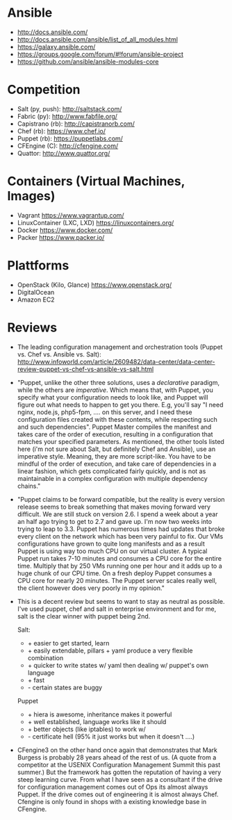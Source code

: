 
# Ansible

- http://docs.ansible.com/
- http://docs.ansible.com/ansible/list_of_all_modules.html
- https://galaxy.ansible.com/
- https://groups.google.com/forum/#!forum/ansible-project
- https://github.com/ansible/ansible-modules-core

# Competition

- Salt (py, push): http://saltstack.com/
- Fabric (py): http://www.fabfile.org/
- Capistrano (rb): http://capistranorb.com/
- Chef (rb): https://www.chef.io/
- Puppet (rb): https://puppetlabs.com/
- CFEngine (C): http://cfengine.com/
- Quattor: http://www.quattor.org/

# Containers (Virtual Machines, Images)

- Vagrant https://www.vagrantup.com/
- LinuxContainer (LXC, LXD) https://linuxcontainers.org/
- Docker https://www.docker.com/
- Packer https://www.packer.io/

# Plattforms

- OpenStack (Kilo, Glance) https://www.openstack.org/
- DigitalOcean
- Amazon EC2

# Reviews

- The leading configuration management and orchestration tools (Puppet vs. Chef vs. Ansible vs. Salt): http://www.infoworld.com/article/2609482/data-center/data-center-review-puppet-vs-chef-vs-ansible-vs-salt.html
- "Puppet, unlike the other three solutions, uses a *declarative* paradigm, while the others are *imperative*. Which means that, with Puppet, you specify what your configuration needs to look like, and Puppet will figure out what needs to happen to get you there. E.g, you'll say "I need nginx, node.js, php5-fpm, .... on this server, and I need these configuration files created with these contents, while respecting such and such dependencies". Puppet Master compiles the manifest and takes care of the order of execution, resulting in a configuration that matches your specified parameters. 
As mentioned, the other tools listed here (i'm not sure about Salt, but definitely Chef and Ansible), use an imperative style. Meaning, they are more script-like. You have to be mindful of the order of execution, and take care of dependencies in a linear fashion, which gets complicated fairly quickly, and is not as maintainable in a complex configuration with multiple dependency chains."
- "Puppet claims to be forward compatible, but the reality is every version release seems to break something that makes moving forward very difficult. We are still stuck on version 2.6. I spend a week about a year an half ago trying to get to 2.7 and gave up. I'm now two weeks into trying to leap to 3.3. Puppet has numerous times had updates that broke every client on the network which has been very painful to fix. Our VMs configurations have grown to quite long manifests and as a result Puppet is using way too much CPU on our virtual cluster. A typical Puppet run takes 7-10 minutes and consumes a CPU core for the entire time. Multiply that by 250 VMs running one per hour and it adds up to a huge chunk of our CPU time. On a fresh deploy Puppet consumes a CPU core for nearly 20 minutes. The Puppet server scales really well, the client however does very poorly in my opinion."

- This is a decent review but seems to want to stay as neutral as possible. I've used puppet, chef and salt in enterprise environment and for me, salt is the clear winner with puppet being 2nd.

    Salt:
    + \+ easier to get started, learn
    + \+ easily extendable, pillars + yaml produce a very flexible combination
    + \+ quicker to write states w/ yaml then dealing w/ puppet's own language
    + \+ fast
    - \- certain states are buggy
    
    Puppet
    + \+ hiera is awesome, inheritance makes it powerful
    + \+ well established, language works like it should
    + \+ better objects (like iptables) to work w/
    - \- certificate hell (95% it just works but when it doesn't ....)

- CFengine3 on the other hand once again that demonstrates that Mark Burgess is probably 28 years ahead of the rest of us. (A quote from a competitor at the USENIX Configuration Management Summit this past summer.) But the framework has gotten the reputation of having a very steep learning curve. From what I have seen as a consultant if the drive for configuration management comes out of Ops its almost always Puppet. If the drive comes out of engineering it is almost always Chef. Cfengine is only found in shops with a existing knowledge base in CFengine.
